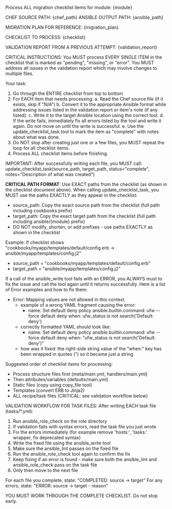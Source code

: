 Process ALL migration checklist items for module: {module}

CHEF SOURCE PATH: {chef_path}
ANSIBLE OUTPUT PATH: {ansible_path}

MIGRATION PLAN FOR REFERENCE:
{migration_plan}

CHECKLIST TO PROCESS:
<document>
{checklist}
</document>

VALIDATION REPORT FROM A PREVIOUS ATTEMPT:
{validation_report}

CRITICAL INSTRUCTIONS:
You MUST process EVERY SINGLE ITEM in the checklist that is marked as "pending", "missing", or "error".
You MUST address all issues in the validation report which may involve changes to multiple files.

Your task:
1. Go through the ENTIRE checklist from top to bottom
2. For EACH item that needs processing:
   a. Read the Chef source file (if it exists, skip if "N/A")
   b. Convert it to the appropriate Ansible format while addressing issues listed in the validation report or item's note (if any listed).
   c. Write it to the target Ansible location using the correct tool.
   d. If the write fails, immediately fix all errors listed by the tool and write it again. Do not move on until the write is successful.
   e. Use the update_checklist_task tool to mark the item as "complete" with notes about what was done.
3. Do NOT stop after creating just one or a few files, you MUST repeat the loop for all checklist items.
4. Process ALL checklist items before finishing.

IMPORTANT: After successfully writing each file, you MUST call:
update_checklist_task(source_path, target_path, status="complete", notes="Description of what was created")

**CRITICAL PATH FORMAT**: Use EXACT paths from the checklist (as shown in the checklist document above).
When calling update_checklist_task, you MUST use the paths EXACTLY as they appear in the checklist:
- source_path: Copy the exact source path from the checklist (full path including cookbooks prefix)
- target_path: Copy the exact target path from the checklist (full path including ansible/{module} prefix)
- DO NOT modify, shorten, or add prefixes - use paths EXACTLY as shown in the checklist

Example: If checklist shows "cookbooks/myapp/templates/default/config.erb → ansible/myapp/templates/config.j2"
- source_path = "cookbooks/myapp/templates/default/config.erb"
- target_path = "ansible/myapp/templates/config.j2"

If a call of the ansible_write tool fails with an ERROR, you ALWAYS must to fix the issue and call the tool again until it returns successfully.
Here is a list of Error examples and how to fix them:
- Error: Mapping values are not allowed in this context.
  - example of a wrong YAML fragment causing the error:
    - name: Set default deny policy
      ansible.builtin.command: ufw --force default deny
      when: ufw_status is not search('Default: deny')
  - correctly formatted YAML should look like:
    - name: Set default deny policy
      ansible.builtin.command: ufw --force default deny
      when: "ufw_status is not search('Default: deny')"
  - how was it fixed: the right-side string value of the "when:" key has been wrapped in quotes (") so it became just a string


Suggested order of checklist items for processing:
- Process structure files first (meta/main.yml, handlers/main.yml)
- Then attributes/variables (defaults/main.yml)
- Static files (copy using copy_file tool)
- Templates (convert ERB to Jinja2)
- ALL recipe/task files (CRITICAL: see validation workflow below)

VALIDATION WORKFLOW FOR TASK FILES:
After writing EACH task file (tasks/*.yml):
1. Run ansible_role_check on the role directory
2. If validation fails with syntax errors, read the task file you just wrote
3. Fix the errors immediately (for example remove 'hosts:', 'tasks:' wrapper, fix deprecated syntax)
4. Write the fixed file using the ansible_write tool
5. Make sure the ansible_lint passes on the fixed file
6. Run the ansible_role_check tool again to confirm the fix
7. Keep fixing if an error is found - make sure both the ansible_lint and ansible_role_check pass on the task file
8. Only then move to the next file

For each file you complete, state: "COMPLETED: source → target"
For any errors, state: "ERROR: source → target - reason"

YOU MUST WORK THROUGH THE COMPLETE CHECKLIST. Do not stop early.
